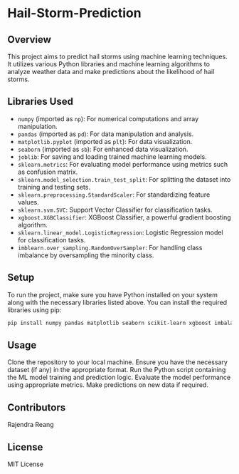 # Hail-Storm-Prediction

## Overview
This project aims to predict hail storms using machine learning techniques. It utilizes various Python libraries and machine learning algorithms to analyze weather data and make predictions about the likelihood of hail storms.

## Libraries Used

- `numpy` (imported as `np`): For numerical computations and array manipulation.
- `pandas` (imported as `pd`): For data manipulation and analysis.
- `matplotlib.pyplot` (imported as `plt`): For data visualization.
- `seaborn` (imported as `sb`): For enhanced data visualization.
- `joblib`: For saving and loading trained machine learning models.
- `sklearn.metrics`: For evaluating model performance using metrics such as confusion matrix.
- `sklearn.model_selection.train_test_split`: For splitting the dataset into training and testing sets.
- `sklearn.preprocessing.StandardScaler`: For standardizing feature values.
- `sklearn.svm.SVC`: Support Vector Classifier for classification tasks.
- `xgboost.XGBClassifier`: XGBoost Classifier, a powerful gradient boosting algorithm.
- `sklearn.linear_model.LogisticRegression`: Logistic Regression model for classification tasks.
- `imblearn.over_sampling.RandomOverSampler`: For handling class imbalance by oversampling the minority class.

## Setup

To run the project, make sure you have Python installed on your system along with the necessary libraries listed above. You can install the required libraries using pip:

```bash
pip install numpy pandas matplotlib seaborn scikit-learn xgboost imbalanced-learn 
```

## Usage
Clone the repository to your local machine.
Ensure you have the necessary dataset (if any) in the appropriate format.
Run the Python script containing the ML model training and prediction logic.
Evaluate the model performance using appropriate metrics.
Make predictions on new data if required.

## Contributors
Rajendra Reang

## License
MIT License